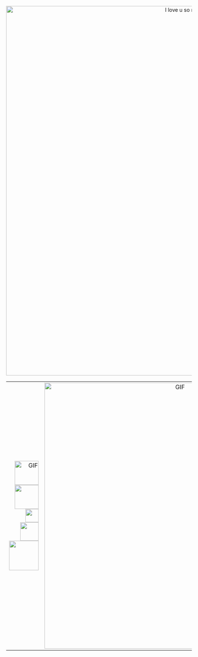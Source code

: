 <p align="center">
<img src="https://github.com/rcarmen-btc/rcarmen-btc/blob/main/riserlarenss.gif" alt="I love u so much, Anya!" title="I love u so much, Anya!" width="1000"  align="middle"/>
</p>


| | | |
|----:|:----:|:----------|
|  <img alt="GIF" width=65 src="https://img.shields.io/badge/python-3670A0?style=for-the-badge&logo=python&logoColor=ffdd54"/> <img width=65 src="https://img.shields.io/badge/Django-092E20?style=for-the-badge&logo=django&logoColor=white/"> <img width=36 src="https://img.shields.io/badge/C-00599C?style=for-the-badge&logo=c&logoColor=white"/> <img width=50 src="https://img.shields.io/badge/C%2B%2B-00599C?style=for-the-badge&logo=c%2B%2B&logoColor=white"> <img width=80 src="https://img.shields.io/badge/PostgreSQL-316192?style=for-the-badge&logo=postgresql&logoColor=white"> |<img hight="300" width="720" alt="GIF" src="https://leetcode.card.workers.dev/?username=rcarmen-btc"/> | <img width=79 src="https://img.shields.io/badge/docker-%230db7ed.svg?style=for-the-badge&logo=docker&logoColor=white"> <img width=50 src="https://img.shields.io/badge/VIM-%2311AB00.svg?style=for-the-badge&logo=vim&logoColor=white"> <img width=65 src="https://img.shields.io/badge/Linux-FCC624?style=for-the-badge&logo=linux&logoColor=black"> |
